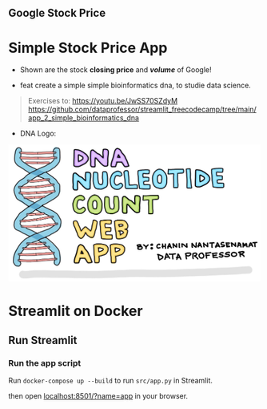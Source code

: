 ## Google Stock Price
# Simple Stock Price App
* Shown are the stock **closing price** and ***volume*** of Google!


* feat create a simple simple bioinformatics dna, to studie data science.
> Exercises to: https://youtu.be/JwSS70SZdyM 
> https://github.com/dataprofessor/streamlit_freecodecamp/tree/main/app_2_simple_bioinformatics_dna

* DNA Logo:

![dna_logo](img/dna-logo.jpeg)

# Streamlit on Docker
## Run Streamlit
### Run the app script

Run `docker-compose up --build` to run `src/app.py` in Streamlit.

then open [localhost:8501/?name=app](http://localhost:8501/?name=app) in your browser. 